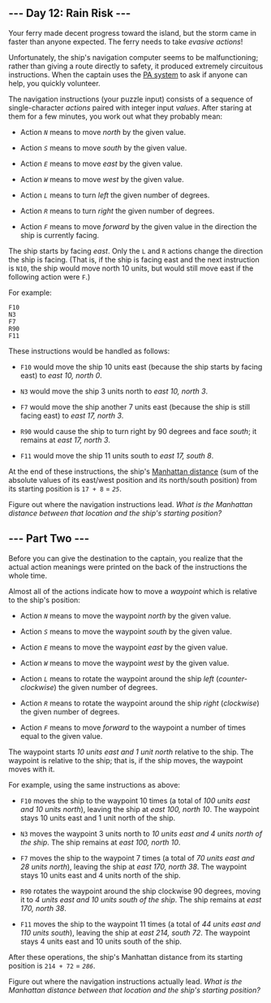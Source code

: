 ## --- Day 12: Rain Risk --- ##

Your ferry made decent progress toward the island, but the storm came
in faster than anyone expected. The ferry needs to take *evasive
actions*!

Unfortunately, the ship's navigation computer seems to be
malfunctioning; rather than giving a route directly to safety, it
produced extremely circuitous instructions. When the captain uses the [PA
system](https://en.wikipedia.org/wiki/Public_address_system) to ask if
anyone can help, you quickly volunteer.

The navigation instructions (your puzzle input) consists of a sequence
of single-character *actions* paired with integer input *values*. After
staring at them for a few minutes, you work out what they probably
mean:

  * Action *`N`* means to move *north* by the given value.

  * Action *`S`* means to move *south* by the given value.

  * Action *`E`* means to move *east* by the given value.

  * Action *`W`* means to move *west* by the given value.

  * Action *`L`* means to turn *left* the given number of degrees.

  * Action *`R`* means to turn *right* the given number of degrees.

  * Action *`F`* means to move *forward* by the given value in the
    direction the ship is currently facing.

The ship starts by facing *east*. Only the `L` and `R` actions change
the direction the ship is facing. (That is, if the ship is facing east
and the next instruction is `N10`, the ship would move north 10 units,
but would still move east if the following action were `F`.)

For example:

    F10
    N3
    F7
    R90
    F11

These instructions would be handled as follows:

  * `F10` would move the ship 10 units east (because the ship starts by
    facing east) to *east 10, north 0*.

  * `N3` would move the ship 3 units north to *east 10, north 3*.

  * `F7` would move the ship another 7 units east (because the ship is
    still facing east) to *east 17, north 3*.

  * `R90` would cause the ship to turn right by 90 degrees and face *south*;
    it remains at *east 17, north 3*.

  * `F11` would move the ship 11 units south to *east 17, south 8*.

At the end of these instructions, the ship's [Manhattan distance](https://en.wikipedia.org/wiki/Manhattan_distance)
(sum of the absolute values of its east/west position and its
north/south position) from its starting position is `17 + 8` = *`25`*.

Figure out where the navigation instructions lead. *What is the
Manhattan distance between that location and the ship's starting
position?*

## --- Part Two --- ##

Before you can give the destination to the captain, you realize that
the actual action meanings were printed on the back of the instructions
the whole time.

Almost all of the actions indicate how to move a *waypoint* which is
relative to the ship's position:

  * Action *`N`* means to move the waypoint *north* by the given value.

  * Action *`S`* means to move the waypoint *south* by the given value.

  * Action *`E`* means to move the waypoint *east* by the given value.

  * Action *`W`* means to move the waypoint *west* by the given value.

  * Action *`L`* means to rotate the waypoint around the ship *left* (*counter-clockwise*)
    the given number of degrees.

  * Action *`R`* means to rotate the waypoint around the ship *right* (*clockwise*)
    the given number of degrees.

  * Action *`F`* means to move *forward* to the waypoint a number of
    times equal to the given value.

The waypoint starts *10 units east and 1 unit north* relative to the
ship. The waypoint is relative to the ship; that is, if the ship moves,
the waypoint moves with it.

For example, using the same instructions as above:

  * `F10` moves the ship to the waypoint 10 times (a total of *100
    units east and 10 units north*), leaving the ship at *east 100,
    north 10*. The waypoint stays 10 units east and 1 unit north of the
    ship.

  * `N3` moves the waypoint 3 units north to *10 units east and 4 units
    north of the ship*. The ship remains at *east 100, north 10*.

  * `F7` moves the ship to the waypoint 7 times (a total of *70 units
    east and 28 units north*), leaving the ship at *east 170, north 38*.
    The waypoint stays 10 units east and 4 units north of the ship.

  * `R90` rotates the waypoint around the ship clockwise 90 degrees,
    moving it to *4 units east and 10 units south of the ship*. The
    ship remains at *east 170, north 38*.

  * `F11` moves the ship to the waypoint 11 times (a total of *44 units
    east and 110 units south*), leaving the ship at *east 214, south 72*.
    The waypoint stays 4 units east and 10 units south of the ship.

After these operations, the ship's Manhattan distance from its starting
position is `214 + 72` = *`286`*.

Figure out where the navigation instructions actually lead. *What is
the Manhattan distance between that location and the ship's starting
position?*
